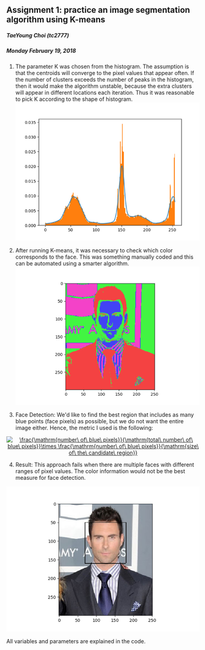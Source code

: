 ## Assignment 1: practice an image segmentation algorithm using K-means

##### TaeYoung Choi (tc2777)
##### Monday February 19, 2018

1. The parameter K was chosen from the histogram. The assumption is that the centroids will converge to the pixel 
values that appear often. If the number of clusters exceeds the number of peaks in the histogram, then it would make the 
algorithm unstable, because the extra clusters will appear in different locations each iteration. Thus it was 
reasonable to pick K according to the shape of histogram.
![histogram](https://github.com/taeyoung-choi/image_analysis/blob/master/data/hist.png)

2. After running K-means, it was necessary to check which color corresponds to the face. This was something manually 
coded and this can be automated using a smarter algorithm.
![k-coloring](https://github.com/taeyoung-choi/image_analysis/blob/master/data/k_color.png)

3. Face Detection: We'd like to find the best region that includes as many blue points (face pixels) as possible, but we do not want the entire image either. Hence, the metric I used is the following:

<p align="center">
<a href="https://www.codecogs.com/eqnedit.php?latex=\frac{\mathrm{number\&space;of\&space;blue\&space;pixels}}{\mathrm{total\&space;number\&space;of\&space;blue\&space;pixels}}\times&space;\frac{\mathrm{number\&space;of\&space;blue\&space;pixels}}{\mathrm{size\&space;of\&space;the\&space;candidate\&space;region}}" target="_blank"><img src="https://latex.codecogs.com/gif.latex?\frac{\mathrm{number\&space;of\&space;blue\&space;pixels}}{\mathrm{total\&space;number\&space;of\&space;blue\&space;pixels}}\times&space;\frac{\mathrm{number\&space;of\&space;blue\&space;pixels}}{\mathrm{size\&space;of\&space;the\&space;candidate\&space;region}}" title="\frac{\mathrm{number\ of\ blue\ pixels}}{\mathrm{total\ number\ of\ blue\ pixels}}\times \frac{\mathrm{number\ of\ blue\ pixels}}{\mathrm{size\ of\ the\ candidate\ region}}" /></a></p>

4. Result: This approach fails when there are multiple faces with different ranges of pixel values. The color information would not be the best measure for face detection.

![face](https://github.com/taeyoung-choi/image_analysis/blob/master/data/face_detected.png)

All variables and parameters are explained in the code.
